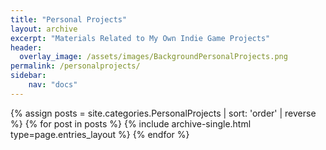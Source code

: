```yaml
---
title: "Personal Projects"
layout: archive
excerpt: "Materials Related to My Own Indie Game Projects"
header:
  overlay_image: /assets/images/BackgroundPersonalProjects.png
permalink: /personalprojects/
sidebar:
    nav: "docs"
---
```


{% assign posts = site.categories.PersonalProjects | sort: 'order' | reverse %}
{% for post in posts %} {% include archive-single.html type=page.entries_layout %} {% endfor %}